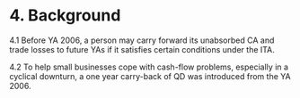 # 4. Background

4.1 Before YA 2006, a person may carry forward its unabsorbed CA and
trade losses to future YAs if it satisfies certain conditions under the ITA.


4.2 To help small businesses cope with cash-flow problems, especially in a
cyclical downturn, a one year carry-back of QD was introduced from the
YA 2006.
